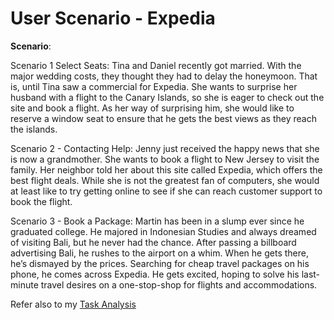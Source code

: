 # User Scenario - Expedia

**Scenario**:

Scenario 1 Select Seats: Tina and Daniel recently got married. With the major wedding costs, they thought they had to delay the honeymoon. That is, until Tina saw a commercial for Expedia. She wants to surprise her husband with a flight to the Canary Islands, so she is eager to check out the site and book a flight. As her way of surprising him, she would like to reserve a window seat to ensure that he gets the best views as they reach the islands.

Scenario 2 - Contacting Help: Jenny just received the happy news that she is now a grandmother. She wants to book a flight to New Jersey to visit the family. Her neighbor told her about this site called Expedia, which offers the best flight deals. While she is not the greatest fan of computers, she would at least like to try getting online to see if she can reach customer support to book the flight.

Scenario 3 - Book a Package: Martin has been in a slump ever since he graduated college. He majored in Indonesian Studies and always dreamed of visiting Bali, but he never had the chance. After passing a billboard advertising Bali, he rushes to the airport on a whim. When he gets there, he’s dismayed by the prices. Searching for cheap travel packages on his phone, he comes across Expedia. He gets excited, hoping to solve his last-minute travel desires on a one-stop-shop for flights and accommodations.

Refer also to my [Task Analysis](/simong/SIMON-Task-Analysis%20PDF.pdf)